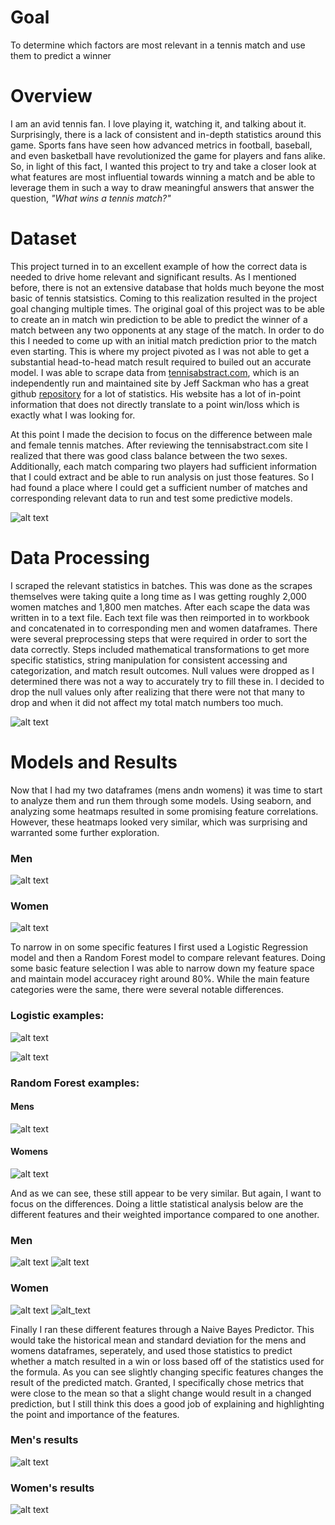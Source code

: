 # Goal
To determine which factors are most relevant in a tennis match and use them to predict a winner

# Overview
I am an avid tennis fan. I love playing it, watching it, and talking about it. Surprisingly, there is a lack of consistent
and in-depth statistics around this game. Sports fans have seen how advanced metrics in football, baseball, and even basketball
have revolutionized the game for players and fans alike. So, in light of this fact, I wanted this project to try and take a
closer look at what features are most influential towards winning a match and be able to leverage them in such a way to
draw meaningful answers that answer the question, *"What wins a tennis match?"*

# Dataset
This project turned in to an excellent example of how the correct data is needed to drive home relevant and significant
results. As I mentioned before, there is not an extensive database that holds much beyone the most basic of tennis statsistics. Coming to this realization resulted in the project goal changing multiple times. The original goal of this project was to be able to create an in match win prediction to be able to predict the winner of a match between any two opponents at any stage of the match. In order to do this I needed to come up with an initial match prediction prior to the match even starting. This is where my project pivoted as I was not able to get a substantial head-to-head match result required to builed out an accurate model. I was able to scrape data from [tennisabstract.com](http://tennisabstract.com/), which is an independently run and maintained site by Jeff Sackman who has a great github [repository](https://github.com/JeffSackmann) for a lot of statistics. His website has a lot of in-point information that does not directly translate to a point win/loss which is exactly what I was looking for. 

At this point I made the decision to focus on the difference between male and female tennis matches. After reviewing the tennisabstract.com site I realized that there was good class balance between the two sexes. Additionally, each match comparing two players had sufficient information that I could extract and be able to run analysis on just those features. So I had found a place where I could get a sufficient number of matches and corresponding relevant data to run and test some predictive models.

![alt text](https://github.com/scbronder/final_project/blob/master/Screen%20Shot%202019-03-04%20at%202.22.54%20PM.png)

# Data Processing
I scraped the relevant statistics in batches. This was done as the scrapes themselves were taking quite a long time as I was getting roughly 2,000 women matches and 1,800 men matches. After each scape the data was written in to a text file. Each text file was then reimported in to workbook and concatenated in to corresponding men and women dataframes. There were several preprocessing steps that were required in order to sort the data correctly. Steps included mathematical transformations to get more specific statistics, string manipulation for consistent accessing and categorization, and match result outcomes. Null values were dropped as I determined there was not a way to accurately try to fill these in. I decided to drop the null values only after realizing that there were not that many to drop and when it did not affect my total match numbers too much.

![alt text](https://github.com/scbronder/final_project/blob/master/Screen%20Shot%202019-03-04%20at%202.46.59%20PM.png)

# Models and Results
Now that I had my two dataframes (mens andn womens) it was time to start to analyze them and run them through some models. Using seaborn, and analyzing some heatmaps resulted in some promising feature correlations. However, these heatmaps looked very similar, which was surprising and warranted some further exploration.

### Men
![alt text](https://github.com/scbronder/final_project/blob/master/mens%20heatmap.png)

### Women
![alt text](https://github.com/scbronder/final_project/blob/master/womens%20heatmap.png)

To narrow in on some specific features I first used a Logistic Regression model and then a Random Forest model to compare relevant features. Doing some basic feature selection I was able to narrow down my feature space and maintain model accuracey right around 80%. While the main feature categories were the same, there were several notable differences.

### Logistic examples:
![alt text](https://github.com/scbronder/final_project/blob/master/Screen%20Shot%202019-03-04%20at%203.11.14%20PM.png)

![alt text](https://github.com/scbronder/final_project/blob/master/Screen%20Shot%202019-03-04%20at%203.13.30%20PM.png)

### Random Forest examples:
#### Mens
![alt text](https://github.com/scbronder/final_project/blob/master/Screen%20Shot%202019-03-04%20at%203.16.00%20PM.png)

#### Womens
![alt text](https://github.com/scbronder/final_project/blob/master/Screen%20Shot%202019-03-04%20at%203.16.17%20PM.png)

And as we can see, these still appear to be very similar. But again, I want to focus on the differences. Doing a little statistical analysis below are the different features and their weighted importance compared to one another.

### Men
![alt text](https://github.com/scbronder/final_project/blob/master/Screen%20Shot%202019-03-04%20at%203.22.24%20PM.png)
![alt text](https://github.com/scbronder/final_project/blob/master/Screen%20Shot%202019-03-04%20at%203.22.47%20PM.png)

### Women
![alt text](https://github.com/scbronder/final_project/blob/master/Screen%20Shot%202019-03-04%20at%203.22.15%20PM.png)
![alt_text](https://github.com/scbronder/final_project/blob/master/Screen%20Shot%202019-03-04%20at%203.22.57%20PM.png)

Finally I ran these different features through a Naive Bayes Predictor. This would take the historical mean and standard deviation for the mens and womens dataframes, seperately, and used those statistics to predict whether a match resulted in a win or loss based off of the statistics used for the formula. As you can see slightly changing specific features changes the result of the predicted match. Granted, I specifically chose metrics that were close to the mean so that a slight change would result in a changed prediction, but I still think this does a good job of explaining and highlighting the point and importance of the features.

### Men's results
![alt text]()

### Women's results
![alt text]()

